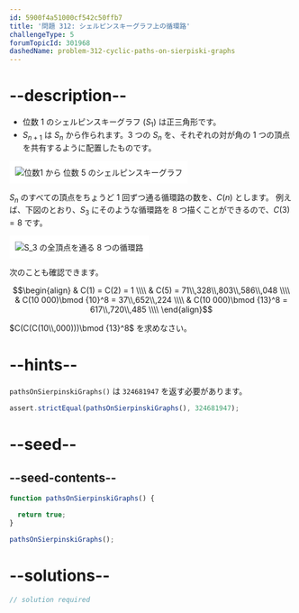 ```yaml
---
id: 5900f4a51000cf542c50ffb7
title: '問題 312: シェルピンスキーグラフ上の循環路'
challengeType: 5
forumTopicId: 301968
dashedName: problem-312-cyclic-paths-on-sierpiski-graphs
---
```


# --description--

- 位数 1 のシェルピンスキーグラフ ($S_1$) は正三角形です。
- $S_{n + 1}$ は $S_n$ から作られます。3 つの $S_n$ を、それぞれの対が角の 1 つの頂点を共有するように配置したものです。

<img class="img-responsive center-block" alt="位数1 から 位数 5 のシェルピンスキーグラフ" src="https://cdn.freecodecamp.org/curriculum/project-euler/cyclic-paths-on-sierpinski-graphs-1.gif" style="background-color: white; padding: 10px;" />

$S_n$ のすべての頂点をちょうど 1 回ずつ通る循環路の数を、$C(n)$ とします。 例えば、下図のとおり、$S_3$ にそのような循環路を 8 つ描くことができるので、$C(3) = 8$ です。

<img class="img-responsive center-block" alt="S_3 の全頂点を通る 8 つの循環路" src="https://cdn.freecodecamp.org/curriculum/project-euler/cyclic-paths-on-sierpinski-graphs-2.gif" style="background-color: white; padding: 10px;" />

次のことも確認できます。

$$\begin{align}   & C(1) = C(2) = 1 \\\\
  & C(5) = 71\\,328\\,803\\,586\\,048 \\\\   & C(10 000)\bmod {10}^8 = 37\\,652\\,224 \\\\
  & C(10 000)\bmod {13}^8 = 617\\,720\\,485 \\\\ \end{align}$$

$C(C(C(10\\,000)))\bmod {13}^8$ を求めなさい。

# --hints--

`pathsOnSierpinskiGraphs()` は `324681947` を返す必要があります。

```js
assert.strictEqual(pathsOnSierpinskiGraphs(), 324681947);
```

# --seed--

## --seed-contents--

```js
function pathsOnSierpinskiGraphs() {

  return true;
}

pathsOnSierpinskiGraphs();
```

# --solutions--

```js
// solution required
```
